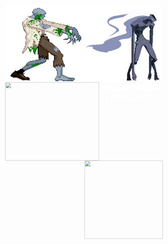 <img style="width:250px; height:250px; float:left;" src = "extra/WME8.gif"><img style="width:250px; height:250px; float:left;" src = "extra/gifs2.gif"><img style="width:300px; height:250px; float:left;" src = "https://giffiles.alphacoders.com/128/12824.gif"><img style="width:250px; height:250px; float:right;" src = "https://i.pinimg.com/originals/30/61/7a/30617a2336d4298c8e0ccb00d68a0895.gif"><h1 style="backgound-color:black; color:white; text-align:center;"><b><code>COLLEGE</code></b> <i>WORK / PROJECTS</i></h1>
